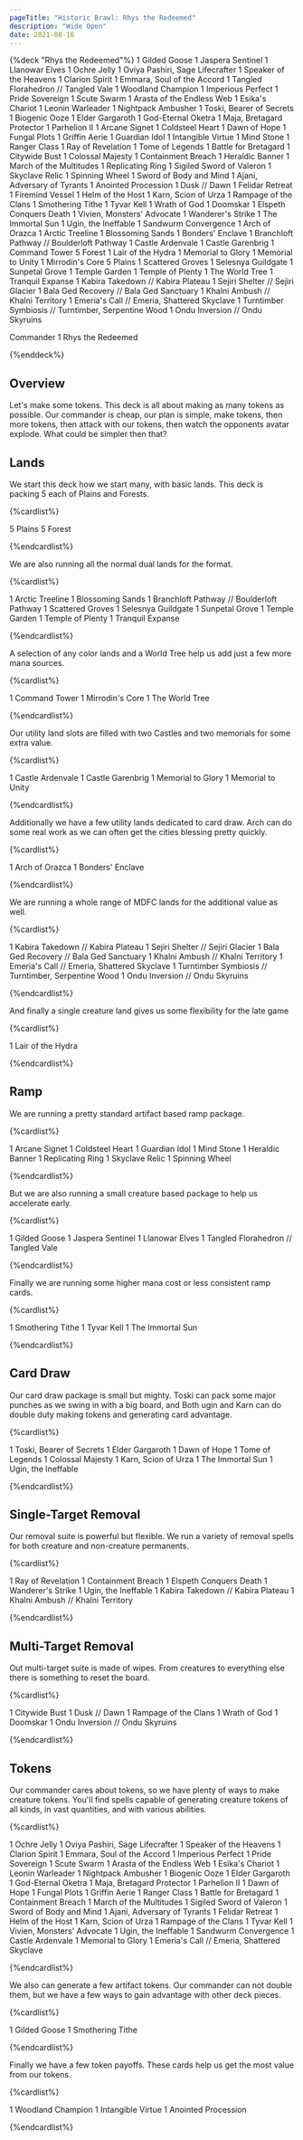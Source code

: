 ```yaml
---
pageTitle: "Historic Brawl: Rhys the Redeemed"
description: "Wide Open"
date: 2021-08-16
---
```




{%deck "Rhys the Redeemed"%}
1 Gilded Goose
1 Jaspera Sentinel
1 Llanowar Elves
1 Ochre Jelly
1 Oviya Pashiri, Sage Lifecrafter
1 Speaker of the Heavens
1 Clarion Spirit
1 Emmara, Soul of the Accord
1 Tangled Florahedron // Tangled Vale
1 Woodland Champion
1 Imperious Perfect
1 Pride Sovereign
1 Scute Swarm
1 Arasta of the Endless Web
1 Esika's Chariot
1 Leonin Warleader
1 Nightpack Ambusher
1 Toski, Bearer of Secrets
1 Biogenic Ooze
1 Elder Gargaroth
1 God-Eternal Oketra
1 Maja, Bretagard Protector
1 Parhelion II
1 Arcane Signet
1 Coldsteel Heart
1 Dawn of Hope
1 Fungal Plots
1 Griffin Aerie
1 Guardian Idol
1 Intangible Virtue
1 Mind Stone
1 Ranger Class
1 Ray of Revelation
1 Tome of Legends
1 Battle for Bretagard
1 Citywide Bust
1 Colossal Majesty
1 Containment Breach
1 Heraldic Banner
1 March of the Multitudes
1 Replicating Ring
1 Sigiled Sword of Valeron
1 Skyclave Relic
1 Spinning Wheel
1 Sword of Body and Mind
1 Ajani, Adversary of Tyrants
1 Anointed Procession
1 Dusk // Dawn
1 Felidar Retreat
1 Firemind Vessel
1 Helm of the Host
1 Karn, Scion of Urza
1 Rampage of the Clans
1 Smothering Tithe
1 Tyvar Kell
1 Wrath of God
1 Doomskar
1 Elspeth Conquers Death
1 Vivien, Monsters' Advocate
1 Wanderer's Strike
1 The Immortal Sun
1 Ugin, the Ineffable
1 Sandwurm Convergence
1 Arch of Orazca
1 Arctic Treeline
1 Blossoming Sands
1 Bonders' Enclave
1 Branchloft Pathway // Boulderloft Pathway
1 Castle Ardenvale
1 Castle Garenbrig
1 Command Tower
5 Forest
1 Lair of the Hydra
1 Memorial to Glory
1 Memorial to Unity
1 Mirrodin's Core
5 Plains
1 Scattered Groves
1 Selesnya Guildgate
1 Sunpetal Grove
1 Temple Garden
1 Temple of Plenty
1 The World Tree
1 Tranquil Expanse
1 Kabira Takedown // Kabira Plateau
1 Sejiri Shelter // Sejiri Glacier
1 Bala Ged Recovery // Bala Ged Sanctuary
1 Khalni Ambush // Khalni Territory
1 Emeria's Call // Emeria, Shattered Skyclave
1 Turntimber Symbiosis // Turntimber, Serpentine Wood
1 Ondu Inversion // Ondu Skyruins

Commander
1 Rhys the Redeemed

{%enddeck%}

## Overview

Let's make some tokens. This deck is all about making as many tokens as possible. Our commander is cheap, our plan is simple, make tokens, then more tokens, then attack with our tokens, then watch the opponents avatar explode. What could be simpler then that? 

## Lands

We start this deck how we start many, with basic lands. This deck is packing 5 each of Plains and Forests. 

{%cardlist%}

5 Plains
5 Forest

{%endcardlist%}

We are also running all the normal dual lands for the format.

{%cardlist%}

1 Arctic Treeline
1 Blossoming Sands
1 Branchloft Pathway // Boulderloft Pathway
1 Scattered Groves
1 Selesnya Guildgate
1 Sunpetal Grove
1 Temple Garden
1 Temple of Plenty
1 Tranquil Expanse

{%endcardlist%}

A selection of any color lands and a World Tree help us add just a few more mana sources. 

{%cardlist%}

1 Command Tower
1 Mirrodin's Core
1 The World Tree

{%endcardlist%}

Our utility land slots are filled with two Castles and two memorials for some extra value. 

{%cardlist%}

1 Castle Ardenvale
1 Castle Garenbrig
1 Memorial to Glory
1 Memorial to Unity

{%endcardlist%}

Additionally we have a few utility lands dedicated to card draw. Arch can do some real work as we can often get the cities blessing pretty quickly.

{%cardlist%}

1 Arch of Orazca
1 Bonders' Enclave

{%endcardlist%}

We are running a whole range of MDFC lands for the additional value as well. 

{%cardlist%}

1 Kabira Takedown // Kabira Plateau
1 Sejiri Shelter // Sejiri Glacier
1 Bala Ged Recovery // Bala Ged Sanctuary
1 Khalni Ambush // Khalni Territory
1 Emeria's Call // Emeria, Shattered Skyclave
1 Turntimber Symbiosis // Turntimber, Serpentine Wood
1 Ondu Inversion // Ondu Skyruins

{%endcardlist%}

And finally a single creature land gives us some flexibility for the late game

{%cardlist%}

1 Lair of the Hydra

{%endcardlist%}

## Ramp

We are running a pretty standard artifact based ramp package. 

{%cardlist%}

1 Arcane Signet
1 Coldsteel Heart
1 Guardian Idol
1 Mind Stone
1 Heraldic Banner
1 Replicating Ring
1 Skyclave Relic
1 Spinning Wheel

{%endcardlist%}

But we are also running a small creature based package to help us accelerate early. 

{%cardlist%}

1 Gilded Goose
1 Jaspera Sentinel
1 Llanowar Elves
1 Tangled Florahedron // Tangled Vale

{%endcardlist%}

Finally we are running some higher mana cost or less consistent ramp cards. 

{%cardlist%}

1 Smothering Tithe
1 Tyvar Kell
1 The Immortal Sun

{%endcardlist%}

## Card Draw

Our card draw package is small but mighty. Toski can pack some major punches as we swing in with a big board, and Both ugin and Karn can do double duty making tokens and generating card advantage. 

{%cardlist%}

1 Toski, Bearer of Secrets
1 Elder Gargaroth
1 Dawn of Hope
1 Tome of Legends
1 Colossal Majesty
1 Karn, Scion of Urza
1 The Immortal Sun
1 Ugin, the Ineffable

{%endcardlist%}

## Single-Target Removal

Our removal suite is powerful but flexible. We run a variety of removal spells for both creature and non-creature permanents. 

{%cardlist%}

1 Ray of Revelation
1 Containment Breach
1 Elspeth Conquers Death
1 Wanderer's Strike
1 Ugin, the Ineffable
1 Kabira Takedown // Kabira Plateau
1 Khalni Ambush // Khalni Territory

{%endcardlist%}

## Multi-Target Removal

Out multi-target suite is made of wipes. From creatures to everything else there is something to reset the board. 

{%cardlist%}

1 Citywide Bust
1 Dusk // Dawn
1 Rampage of the Clans
1 Wrath of God
1 Doomskar
1 Ondu Inversion // Ondu Skyruins

{%endcardlist%}

## Tokens

Our commander cares about tokens, so we have plenty of ways to make creature tokens. You'll find spells capable of generating creature tokens of all kinds, in vast quantities, and with various abilities. 

{%cardlist%}

1 Ochre Jelly
1 Oviya Pashiri, Sage Lifecrafter
1 Speaker of the Heavens
1 Clarion Spirit
1 Emmara, Soul of the Accord
1 Imperious Perfect
1 Pride Sovereign
1 Scute Swarm
1 Arasta of the Endless Web
1 Esika's Chariot
1 Leonin Warleader
1 Nightpack Ambusher
1 Biogenic Ooze
1 Elder Gargaroth
1 God-Eternal Oketra
1 Maja, Bretagard Protector
1 Parhelion II
1 Dawn of Hope
1 Fungal Plots
1 Griffin Aerie
1 Ranger Class
1 Battle for Bretagard
1 Containment Breach
1 March of the Multitudes
1 Sigiled Sword of Valeron
1 Sword of Body and Mind
1 Ajani, Adversary of Tyrants
1 Felidar Retreat
1 Helm of the Host
1 Karn, Scion of Urza
1 Rampage of the Clans
1 Tyvar Kell
1 Vivien, Monsters' Advocate
1 Ugin, the Ineffable
1 Sandwurm Convergence
1 Castle Ardenvale
1 Memorial to Glory
1 Emeria's Call // Emeria, Shattered Skyclave

{%endcardlist%}

We also can generate a few artifact tokens. Our commander can not double them, but we have a few ways to gain advantage with other deck pieces. 

{%cardlist%}

1 Gilded Goose
1 Smothering Tithe

{%endcardlist%}

Finally we have a few token payoffs. These cards help us get the most value from our tokens. 

{%cardlist%}

1 Woodland Champion
1 Intangible Virtue
1 Anointed Procession

{%endcardlist%}